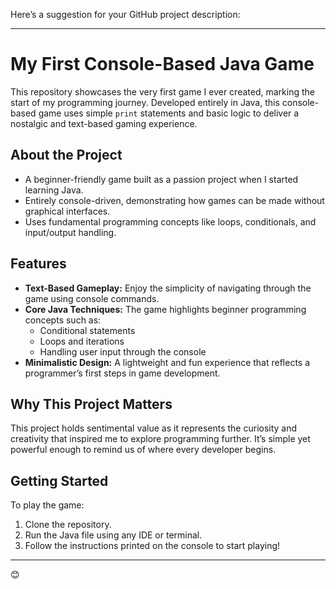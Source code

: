 Here’s a suggestion for your GitHub project description:  

---

# **My First Console-Based Java Game**

This repository showcases the very first game I ever created, marking the start of my programming journey. Developed entirely in Java, this console-based game uses simple `print` statements and basic logic to deliver a nostalgic and text-based gaming experience.

## **About the Project**
- A beginner-friendly game built as a passion project when I started learning Java.
- Entirely console-driven, demonstrating how games can be made without graphical interfaces.
- Uses fundamental programming concepts like loops, conditionals, and input/output handling.

## **Features**
- **Text-Based Gameplay:** Enjoy the simplicity of navigating through the game using console commands.  
- **Core Java Techniques:** The game highlights beginner programming concepts such as:
  - Conditional statements
  - Loops and iterations
  - Handling user input through the console
- **Minimalistic Design:** A lightweight and fun experience that reflects a programmer’s first steps in game development.

## **Why This Project Matters**
This project holds sentimental value as it represents the curiosity and creativity that inspired me to explore programming further. It’s simple yet powerful enough to remind us of where every developer begins.

## **Getting Started**
To play the game:  
1. Clone the repository.  
2. Run the Java file using any IDE or terminal.  
3. Follow the instructions printed on the console to start playing!

---

😊
